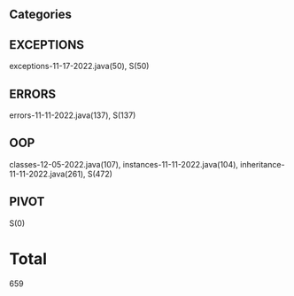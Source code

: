 ## Categories
## EXCEPTIONS
exceptions-11-17-2022.java(50), S(50)

## ERRORS
errors-11-11-2022.java(137), S(137)

## OOP
classes-12-05-2022.java(107), instances-11-11-2022.java(104), inheritance-11-11-2022.java(261), S(472)

## PIVOT
S(0)

# Total 
659
